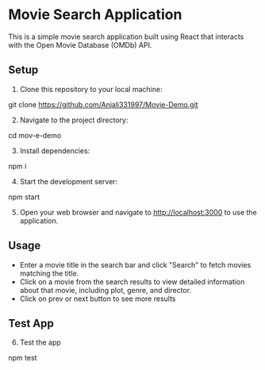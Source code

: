 # Movie Search Application

This is a simple movie search application built using React that interacts with the Open Movie Database (OMDb) API.

## Setup

1. Clone this repository to your local machine:

git clone https://github.com/Anjali331997/Movie-Demo.git

2. Navigate to the project directory:

cd mov-e-demo

3. Install dependencies:

npm i

4. Start the development server:

npm start

5. Open your web browser and navigate to [http://localhost:3000](http://localhost:3000) to use the application.

## Usage

- Enter a movie title in the search bar and click "Search" to fetch movies matching the title.
- Click on a movie from the search results to view detailed information about that movie, including plot, genre, and director.
- Click on prev or next button to see more results

## Test App

6. Test the app

npm test
